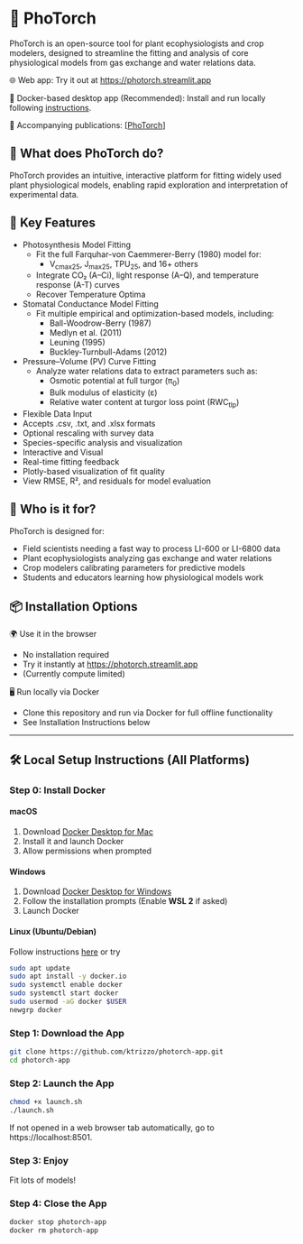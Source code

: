 # 🌱 PhoTorch


PhoTorch is an open-source tool for plant ecophysiologists and crop modelers, designed to streamline the fitting and analysis of core physiological models from gas exchange and water relations data.

🌐 Web app: Try it out at https://photorch.streamlit.app

🐳 Docker-based desktop app (Recommended): Install and run locally following [instructions](#local-setup).

📄 Accompanying publications: [[PhoTorch](https://doi.org/10.48550/arXiv.2501.15484)]


## 🔬 What does PhoTorch do?

PhoTorch provides an intuitive, interactive platform for fitting widely used plant physiological models, enabling rapid exploration and interpretation of experimental data.


## 🚀 Key Features
- Photosynthesis Model Fitting
  - Fit the full Farquhar-von Caemmerer-Berry (1980) model for:
    - V<sub>cmax25</sub>, J<sub>max25</sub>, TPU<sub>25</sub>, and 16+ others
  - Integrate CO₂ (A–Ci), light response (A–Q), and temperature response (A-T) curves
  - Recover Temperature Optima
- Stomatal Conductance Model Fitting
  - Fit multiple empirical and optimization-based models, including:
  	- Ball-Woodrow-Berry (1987)
  	- Medlyn et al. (2011)
  	- Leuning (1995)
  	- Buckley-Turnbull-Adams (2012)
- Pressure–Volume (PV) Curve Fitting
  - Analyze water relations data to extract parameters such as:
  	- Osmotic potential at full turgor (π<sub>0</sub>)
  	- Bulk modulus of elasticity (ε)
  	- Relative water content at turgor loss point (RWC<sub>tlp</sub>)
- Flexible Data Input
- Accepts .csv, .txt, and .xlsx formats
- Optional rescaling with survey data
- Species-specific analysis and visualization
- Interactive and Visual
- Real-time fitting feedback
- Plotly-based visualization of fit quality
- View RMSE, R², and residuals for model evaluation


## 🧪 Who is it for?

PhoTorch is designed for:
- Field scientists needing a fast way to process LI-600 or LI-6800 data
- Plant ecophysiologists analyzing gas exchange and water relations
- Crop modelers calibrating parameters for predictive models
- Students and educators learning how physiological models work


## 📦 Installation Options

🌍 Use it in the browser
- No installation required
- Try it instantly at https://photorch.streamlit.app
- (Currently compute limited)

🖥️ Run locally via Docker
- Clone this repository and run via Docker for full offline functionality
- See Installation Instructions below
---
<a name="local-setup"></a>
## 🛠️ Local Setup Instructions (All Platforms)

### Step 0: Install Docker

#### macOS
1. Download [Docker Desktop for Mac](https://www.docker.com/products/docker-desktop)
2. Install it and launch Docker
3. Allow permissions when prompted

#### Windows
1. Download [Docker Desktop for Windows](https://www.docker.com/products/docker-desktop)
2. Follow the installation prompts (Enable **WSL 2** if asked)
3. Launch Docker

#### Linux (Ubuntu/Debian)
Follow instructions [here](https://docs.docker.com/desktop/setup/install/linux/ubuntu/) or try
```bash
sudo apt update
sudo apt install -y docker.io
sudo systemctl enable docker
sudo systemctl start docker
sudo usermod -aG docker $USER
newgrp docker
```

### Step 1: Download the App 
```bash
git clone https://github.com/ktrizzo/photorch-app.git
cd photorch-app
```

### Step 2: Launch the App
```bash
chmod +x launch.sh
./launch.sh
```
If not opened in a web browser tab automatically, go to https://localhost:8501.

### Step 3: Enjoy
Fit lots of models!

### Step 4: Close the App
```bash
docker stop photorch-app
docker rm photorch-app
```

